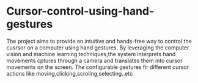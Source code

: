 # Cursor-control-using-hand-gestures 

The project aims to provide an intuitive and hands-free way to control the cusrsor on a computer using hand gestures.
By leveraging the computer vision and machine learning techniques,the system interprets hand movements cptures through a camera and translates them into cursor movements on the screen.
The configurable gestures fir different cursor actions like moving,clicking,scrollng,selecting..etc
